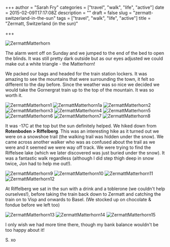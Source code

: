 +++
author = "Sarah Fry"
categories = ["travel", "walk", "life", "active"]
date = 2015-02-09T17:17:08Z
description = ""
draft = false
slug = "zermatt-switzerland-in-the-sun"
tags = ["travel", "walk", "life", "active"]
title = "Zermatt, Switzerland (in the sun)"

+++


![ZermattMatterhorn](/images/2015/02/IMG_2746.JPG)

The alarm went off on Sunday and we jumped to the end of the bed to open the blinds. It was still pretty dark outside but as our eyes adjusted we could make out a white triangle - the Matterhorn!

We packed our bags and headed for the train station lockers. It was amazing to see the mountains that were surrounding the town, it felt so different to the day before. Since the weather was so nice we decided we would take the Gornergrat train up to the top of the mountain. It was so worth it.

![ZermattMatterhorn1](/images/2015/02/IMG_2749.JPG)
![ZermattMatterhorn1a](/images/2015/02/IMG_2687.JPG)
![ZermattMatterhorn2](/images/2015/02/DSC_0054-copy.jpg)
![ZermattMatterhorn3](/images/2015/02/DSC_0155-copy.jpg)
![ZermattMatterhorn4](/images/2015/02/DSC_0072-copy.jpg)
![ZermattMatterhorn5](/images/2015/02/DSC_0071-copy.jpg)
![ZermattMatterhorn6](/images/2015/02/DSC_0078-copy.jpg)
![ZermattMatterhorn7](/images/2015/02/DSC_0089-copy.jpg)
![ZermattMatterhorn8](/images/2015/02/DSC_0143-copy.jpg)

It was -17C at the top but the sun definitely helped. We hiked down from **Rotenboden > Riffelberg**. This was an interesting hike as it turned out we were on a snowshoe trail (the walking trail was hidden under the snow). We came across another walker who was as confused about the trail as we were and it seemed we were way off track. We were trying to find the Riffelsee lake (which we later discovered was just buried under the snow). It was a fantastic walk regardless (although I did step thigh deep in snow twice, Jon had to help me out!).

![ZermattMatterhorn9](/images/2015/02/DSC_0163.JPG)
![ZermattMatterhorn10](/images/2015/02/IMG_2709.JPG)
![ZermattMatterhorn11](/images/2015/02/IMG_2751.JPG)
![ZermattMatterhorn12](/images/2015/02/DSC_0167.JPG)

At Riffelberg we sat in the sun with a drink and a toblerone (we couldn't help ourselves!), before taking the train back down to Zermatt and catching the train on to Visp and onwards to Basel. (We stocked up on chocolate & fondue before we left too)

![ZermattMatterhorn13](/images/2015/02/IMG_2720.JPG)
![ZermattMatterhorn14](/images/2015/02/IMG_2729.JPG)
![ZermattMatterhorn15](/images/2015/02/IMG_2772.JPG)

I only wish we had more time there, though my bank balance wouldn't be too happy about it!

S. xo

